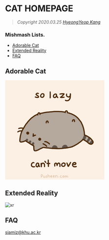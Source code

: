 # CAT HOMEPAGE
> *Copyright 2020.03.25 [HyeongYeop Kang](https://siamiz88.github.io/)*


### Mishmash Lists. 

- [Adorable Cat](#adorable-cat)
- [Extended Reality](#extended-reality)
- [FAQ](#faq)

## Adorable Cat
![Cat](img/lazy.gif)

## Extended Reality

![xr](img/ar.gif)

## FAQ

siamiz@khu.ac.kr
